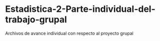 # Estadistica-2-Parte-individual-del-trabajo-grupal
Archivos de avance individual con respecto al proyecto grupal
